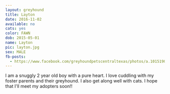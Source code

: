 ```yaml
---
layout: greyhound
title: Layton
date: 2016-11-02
available: no
cats: yes
color: FAWN
dob: 2015-05-01
name: Layton
pic: layton.jpg
sex: MALE
fb-posts:
  - https://www.facebook.com/greyhoundpetscentraltexas/photos/a.10151908214063572.1073741835.100961113571/10155379739973572/?type=3
---
```


I am a snuggly 2 year old boy with a pure heart. I love cuddling with my foster parents and their greyhound. I also get along well with cats. I hope that I'll meet my adopters soon!!
